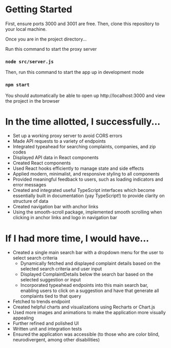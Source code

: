 # Getting Started

First, ensure ports 3000 and 3001 are free. Then, clone this repository to your local machine.

Once you are in the project directory...

Run this command to start the proxy server
### `node src/server.js`

Then, run this command to start the app up in development mode
### `npm start`

You should automatically be able to open up http://localhost:3000 and view the project in the browser


# In the time allotted, I successfully...
* Set up a working proxy server to avoid CORS errors
* Made API requests to a variety of endpoints
* Integrated typeahead for searching complaints, companies, and zip codes
* Displayed API data in React components
* Created React components
* Used React hooks efficiently to manage state and side effects
* Applied modern, minimalist, and responsive styling to all components
* Provided meaningful feedback to users, such as loading indicators and error messages
* Created and integrated useful TypeScript interfaces which become essentially built in documentation (yay TypeScript!) to provide clarity on structure of data
* Created navigation bar with anchor links
* Using the smooth-scroll package, implemented smooth scrolling when clicking in anchor links and logo in navigation bar

# If I had more time, I would have...
* Created a single main search bar with a dropdown menu for the user to select search criteria
    * Dynamically fetched and displayed complaint details based on the selected search criteria and user input
    * Displayed ComplaintDetails below the search bar based on the selected suggestion or input
    * Incorporated typeahead endpoints into this main search bar, enabling users to click on a suggestion and have that generate all complaints tied to that query
* Fetched to trends endpoint
* Created helpful charts and visualizations using Recharts or Chart.js
* Used more images and animations to make the application more visually appealing
* Further refined and polished UI
* Written unit and integration tests
* Ensured the application was accessible (to those who are color blind, neurodivergent, among other disabilities)